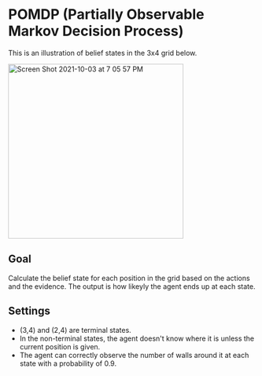 # POMDP (Partially Observable Markov Decision Process)
This is an illustration of belief states in the 3x4 grid below.

<img width="356" alt="Screen Shot 2021-10-03 at 7 05 57 PM" src="https://user-images.githubusercontent.com/81115999/135783379-4f88e36e-7398-48ee-a31d-f6e30cae70f5.png">

## Goal
Calculate the belief state for each position in the grid based on the actions and the evidence. The output is how likeyly the agent ends up at each state.

## Settings
- (3,4) and (2,4) are terminal states.
- In the non-terminal states, the agent doesn't know where it is unless the current position is given.
- The agent can correctly observe the number of walls around it at each state with a probability of 0.9.
